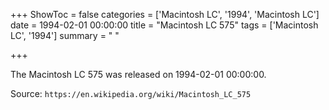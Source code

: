+++
ShowToc = false
categories = ['Macintosh LC', '1994', 'Macintosh LC']
date = 1994-02-01 00:00:00
title = "Macintosh LC 575"
tags = ['Macintosh LC', '1994']
summary = " "

+++

The Macintosh LC 575 was released on 1994-02-01 00:00:00.

Source: `https://en.wikipedia.org/wiki/Macintosh_LC_575`
